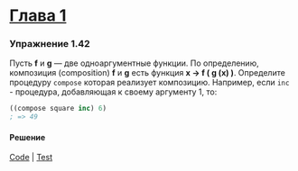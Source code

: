 # [Глава 1](../index.md#Глава-1-Построение-абстракций-с-помощью-процедур)

### Упражнение 1.42
Пусть **f** и **g** — две одноаргументные функции. По определению, композиция (composition) **f** и **g** есть функция **x → f ( g (x) )**. Определите процедуру `compose` которая реализует композицию. Например, если `inc` - процедура, добавляющая к своему аргументу 1, то:

```clojure
((compose square inc) 6)
; => 49
```

#### Решение
[Code](../../src/sicp/chapter01/1_42.clj) | [Test](../../test/sicp/chapter01/1_42_test.clj)
